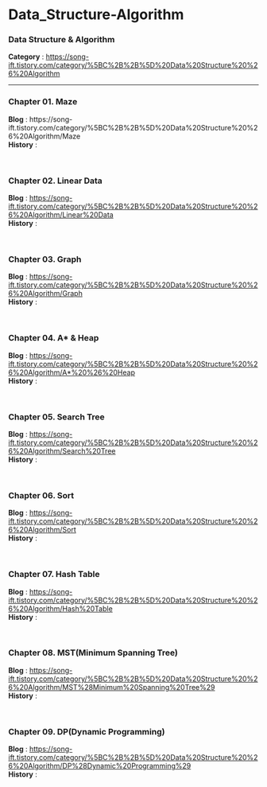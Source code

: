 # Data_Structure-Algorithm
<h3>Data Structure &amp; Algorithm</h3>

<b>Category</b> : https://song-ift.tistory.com/category/%5BC%2B%2B%5D%20Data%20Structure%20%26%20Algorithm

<hr size="5">

<h3>Chapter 01. Maze</h3>
<b>Blog</b> : https://song-ift.tistory.com/category/%5BC%2B%2B%5D%20Data%20Structure%20%26%20Algorithm/Maze
<br><b>History</b> :

<br><h3>Chapter 02. Linear Data</h3>
<b>Blog</b> : https://song-ift.tistory.com/category/%5BC%2B%2B%5D%20Data%20Structure%20%26%20Algorithm/Linear%20Data
<br><b>History</b> : 

<br><h3>Chapter 03. Graph</h3>
<b>Blog</b> : https://song-ift.tistory.com/category/%5BC%2B%2B%5D%20Data%20Structure%20%26%20Algorithm/Graph
<br><b>History</b> : 

<br><h3>Chapter 04. A* & Heap</h3>
<b>Blog</b> : https://song-ift.tistory.com/category/%5BC%2B%2B%5D%20Data%20Structure%20%26%20Algorithm/A*%20%26%20Heap
<br><b>History</b> : 

<br><h3>Chapter 05. Search Tree</h3>
<b>Blog</b> : https://song-ift.tistory.com/category/%5BC%2B%2B%5D%20Data%20Structure%20%26%20Algorithm/Search%20Tree
<br><b>History</b> : 

<br><h3>Chapter 06. Sort</h3>
<b>Blog</b> : https://song-ift.tistory.com/category/%5BC%2B%2B%5D%20Data%20Structure%20%26%20Algorithm/Sort
<br><b>History</b> : 

<br><h3>Chapter 07. Hash Table</h3>
<b>Blog</b> : https://song-ift.tistory.com/category/%5BC%2B%2B%5D%20Data%20Structure%20%26%20Algorithm/Hash%20Table
<br><b>History</b> : 

<br><h3>Chapter 08. MST(Minimum Spanning Tree)</h3>
<b>Blog</b> : https://song-ift.tistory.com/category/%5BC%2B%2B%5D%20Data%20Structure%20%26%20Algorithm/MST%28Minimum%20Spanning%20Tree%29
<br><b>History</b> : 

<br><h3>Chapter 09. DP(Dynamic Programming)</h3>
<b>Blog</b> : https://song-ift.tistory.com/category/%5BC%2B%2B%5D%20Data%20Structure%20%26%20Algorithm/DP%28Dynamic%20Programming%29
<br><b>History</b> : 
